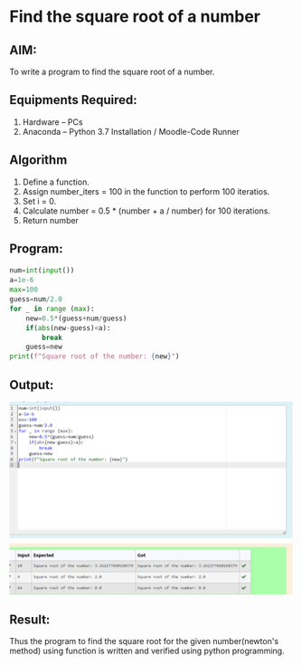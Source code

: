 # Find the square root of a number

## AIM:
To write a program to find the square root of a number.

## Equipments Required:
1. Hardware – PCs
2. Anaconda – Python 3.7 Installation / Moodle-Code Runner

## Algorithm
1. Define a function.
2. Assign number_iters = 100 in the function to perform 100 iteratios.
3. Set i = 0.
4. Calculate  number = 0.5 * (number + a / number) for 100 iterations.
5. Return number

## Program:
```py
num=int(input())
a=1e-6
max=100
guess=num/2.0
for _ in range (max):
    new=0.5*(guess+num/guess)
    if(abs(new-guess)<a):
        break
    guess=new
print(f"Square root of the number: {new}")

```

## Output:
![](./Screenshot%202023-12-24%20223727-1.png)


## Result:
Thus the program to find the square root for the given number(newton's method) using function is written and verified using python programming.
